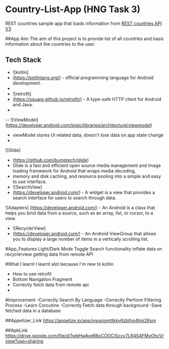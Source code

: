 # Country-List-App (HNG Task 3)
REST countries sample app that loads information from [REST countries
API V3](https://restcountries.com/#api-endpoints-v3-all) 

##App Aim
The aim of this project is to provide list of all countries and basic information about the countries to the user.

## Tech Stack
- ![kotlin]
- (https://kotlinlang.org/) -  official programming language for Android development.
- 
- ![retrofit]
- (https://square.github.io/retrofit/) - A type-safe HTTP client for Android and Java.
- 
-- ![ViewModel] (https://developer.android.com/topic/libraries/architecture/viewmodel) 
- viewModel stores UI related data, doesn't lose data on app state change
- 
![Glide]
- (https://github.com/bumptech/glide)
- Glide is a fast and efficient open source media management and image loading framework for Android that wraps media decoding, 
- memory and disk caching, and resource pooling into a simple and easy to use interface.
- 
  ![SearchView] 
- (https://developer.android.com/) - A widget is a view that provides a search interface for users to search through data.

![Adapters]
(https://developer.android.com/) - An Android is a class that helps you bind data from a source, such as an array, list, or cursor, to a view.

- ![RecyclerView]
- (https://developer.android.com/) - An Android ViewGroup that allows you to display a large number of items in a vertically scrolling list.

#App_Features
Light/Dark Mode Toggle
Search functionality
inflate data on recyclerview
getting data from remote API

#What I learnt
I learnt alot because I'm new to kotlin
- How to use retrofit
- Bottom Navigation Fragment
- Correctly fetch data from remote api 
- 



#Improvement
-Correctly Search By Language
-Correctly Perform Filtering Process
-Learn Coroutine
-Correctly Fetch data through background
-Save fetched data in a database





##Appetizer_Link 
https://appetize.io/app/ogupjomttkky6zbthq4tmi26sm

##ApkLink
https://drive.google.com/file/d/1wbHwAveR6xCOOCiSccy7LR4S4FMyOhcV/view?usp=sharing









